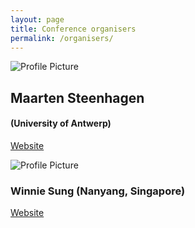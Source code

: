 ```yaml
---
layout: page
title: Conference organisers
permalink: /organisers/
---
```


<img src="{{ site.baseurl }}assets/steenhagen.gif" title="Profile Picture" class="profile">

<p style="text-align: center;">

<h2>Maarten Steenhagen</h2>
<h4>(University of Antwerp)</h4>
<a href="http://msteenhagen.github.io">Website</a>
</p>


<img src="{{ site.baseurl }}assets/sung.gif" title="Profile Picture" class="profile">

<h3 class="post-title">Winnie Sung (Nanyang, Singapore)</h3>

[Website](http://whcsung.com) 
